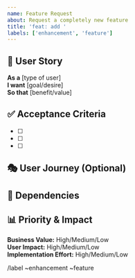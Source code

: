 ```yaml
---
name: Feature Request
about: Request a completely new feature
title: 'feat: add '
labels: ['enhancement', 'feature']
---
```


## 👤 User Story
**As a** [type of user]  
**I want** [goal/desire]  
**So that** [benefit/value]

## ✅ Acceptance Criteria
- [ ] 
- [ ] 
- [ ] 

## 🎭 User Journey (Optional)
<!-- How will users discover and use this feature? -->

## 🔗 Dependencies
<!-- Does this need anything else first? -->

## 📊 Priority & Impact
**Business Value:** High/Medium/Low  
**User Impact:** High/Medium/Low  
**Implementation Effort:** High/Medium/Low

/label ~enhancement ~feature